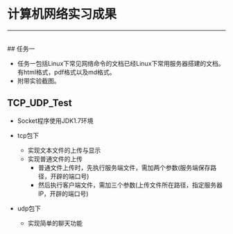 
# 计算机网络实习成果
---
<br/>
## 任务一


- 任务一包括Linux下常见网络命令的文档已经Linux下常用服务器搭建的文档。
有html格式，pdf格式以及md格式。
- 附带实验截图。

## TCP\_UDP\_Test

- Socket程序使用JDK1.7环境
- tcp包下
	- 实现文本文件的上传与显示
	- 实现普通文件的上传
		- 普通文件上传时，先执行服务端文件，需加两个参数(服务端保存路径，开辟的端口号)
		- 然后执行客户端文件，需加三个参数(上传文件所在路径，指定服务器IP，开辟的端口号)

- udp包下
	- 实现简单的聊天功能